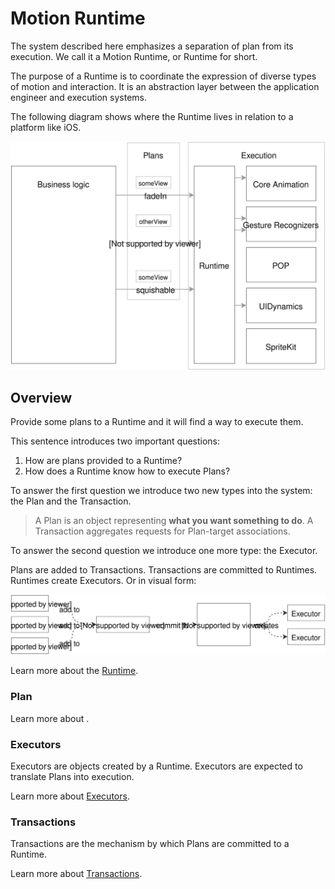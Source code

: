 # Motion Runtime

The system described here emphasizes a separation of plan from its execution. We call it a Motion Runtime, or Runtime for short.

The purpose of a Runtime is to coordinate the expression of diverse types of motion and interaction. It is an abstraction layer between the application engineer and execution systems.

The following diagram shows where the Runtime lives in relation to a platform like iOS.


![](../../_assets/Abstraction.svg)

## Overview

Provide some plans to a Runtime and it will find a way to execute them.

This sentence introduces two important questions:

1. How are plans provided to a Runtime?
1. How does a Runtime know how to execute Plans?

To answer the first question we introduce two new types into the system: the Plan and the Transaction.

> A Plan is an object representing **what you want something to do**. A Transaction aggregates requests for Plan-target associations.

To answer the second question we introduce one more type: the Executor.

Plans are added to Transactions. Transactions are committed to Runtimes. Runtimes create Executors. Or in visual form:

![](../../_assets/RuntimeOverview.svg)

Learn more about the [Runtime](runtime.md).

### Plan

Learn more about .

### Executors

Executors are objects created by a Runtime. Executors are expected to translate Plans into execution.

Learn more about [Executors](Executors.md).

### Transactions

Transactions are the mechanism by which Plans are committed to a Runtime.

Learn more about [Transactions](transactions.md).

<!--

LGTM:
- featherless
- markwei

-->
